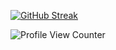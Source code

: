 <!--
**purpledev1337/purpledev1337** is a ✨ _special_ ✨ repository because its `README.md` (this file) appears on your GitHub profile.

Here are some ideas to get you started:

- 🔭 I’m currently working on ...
- 🌱 I’m currently learning ...
- 👯 I’m looking to collaborate on ...
- 🤔 I’m looking for help with ...
- 💬 Ask me about ...
- 📫 How to reach me: ...
- 😄 Pronouns: ...
- ⚡ Fun fact: ...
-->

[![GitHub Streak](https://streak-stats.demolab.com?user=purpledev1337&theme=vue-dark&border_radius=20&date_format=j%20M%5B%20Y%5D&card_width=600)](https://git.io/streak-stats)

![Profile View Counter](https://komarev.com/ghpvc/?username=purpledev1337)
